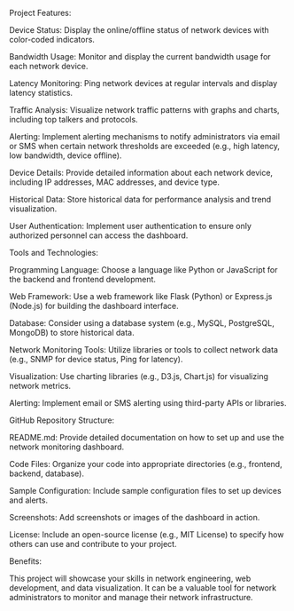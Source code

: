 Project Features:

Device Status: Display the online/offline status of network devices with color-coded indicators.

Bandwidth Usage: Monitor and display the current bandwidth usage for each network device.

Latency Monitoring: Ping network devices at regular intervals and display latency statistics.

Traffic Analysis: Visualize network traffic patterns with graphs and charts, including top talkers and protocols.

Alerting: Implement alerting mechanisms to notify administrators via email or SMS when certain network thresholds are exceeded (e.g., high latency, low bandwidth, device offline).

Device Details: Provide detailed information about each network device, including IP addresses, MAC addresses, and device type.

Historical Data: Store historical data for performance analysis and trend visualization.

User Authentication: Implement user authentication to ensure only authorized personnel can access the dashboard.

Tools and Technologies:

Programming Language: Choose a language like Python or JavaScript for the backend and frontend development.

Web Framework: Use a web framework like Flask (Python) or Express.js (Node.js) for building the dashboard interface.

Database: Consider using a database system (e.g., MySQL, PostgreSQL, MongoDB) to store historical data.

Network Monitoring Tools: Utilize libraries or tools to collect network data (e.g., SNMP for device status, Ping for latency).

Visualization: Use charting libraries (e.g., D3.js, Chart.js) for visualizing network metrics.

Alerting: Implement email or SMS alerting using third-party APIs or libraries.

GitHub Repository Structure:

README.md: Provide detailed documentation on how to set up and use the network monitoring dashboard.

Code Files: Organize your code into appropriate directories (e.g., frontend, backend, database).

Sample Configuration: Include sample configuration files to set up devices and alerts.

Screenshots: Add screenshots or images of the dashboard in action.

License: Include an open-source license (e.g., MIT License) to specify how others can use and contribute to your project.

Benefits:

This project will showcase your skills in network engineering, web development, and data visualization.
It can be a valuable tool for network administrators to monitor and manage their network infrastructure.
